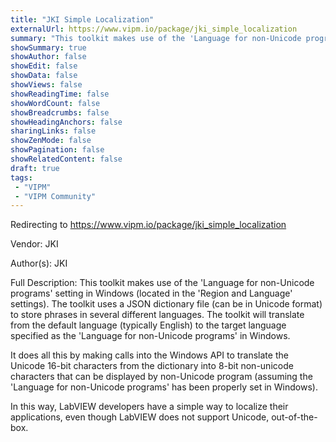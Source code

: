 ```yaml
---
title: "JKI Simple Localization"
externalUrl: https://www.vipm.io/package/jki_simple_localization
summary: "This toolkit makes use of the 'Language for non-Unicode programs' setting in Windows (located in the 'Region and Language' settings)."
showSummary: true
showAuthor: false
showEdit: false
showData: false
showViews: false
showReadingTime: false
showWordCount: false
showBreadcrumbs: false
showHeadingAnchors: false
sharingLinks: false
showZenMode: false
showPagination: false
showRelatedContent: false
draft: true
tags:
 - "VIPM"
 - "VIPM Community"
---
```


Redirecting to https://www.vipm.io/package/jki_simple_localization

Vendor: JKI

Author(s): JKI
 
Full Description:
This toolkit makes use of the 'Language for non-Unicode programs' setting in Windows (located in the 'Region and Language' settings). The toolkit uses a JSON dictionary file (can be in Unicode format) to store phrases in several different languages. The toolkit will translate from the default language (typically English) to the target language specified as the 'Language for non-Unicode programs' in Windows.

It does all this by making calls into the Windows API to translate the Unicode 16-bit characters from the dictionary into 8-bit non-unicode characters that can be displayed by non-Unicode program (assuming the 'Language for non-Unicode programs' has been properly set in Windows).

In this way, LabVIEW developers have a simple way to localize their applications, even though LabVIEW does not support Unicode, out-of-the-box.